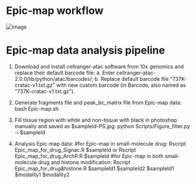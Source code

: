 # Epic-map workflow
![image](https://github.com/jiangfuqing/Epic-map/Epic-map.jpg)

# Epic-map data analysis pipeline
1. Download and install cellranger-atac software from 10x genomics and replace their default barcode file:
a. Enter cellranger-atac-2.0.0/lib/python/atac/barcodes/;
b. Replace default barcode file "737K-cratac-v1.txt.gz" with new custom barcode (in Barcode, also named as "737K-cratac-v1.txt.gz").

2. Generate fragments file and peak_bc_matrix file from Epic-map data:
bash Epic-map.sh

3. Fill tissue region with white and non-tissue with black in photoshop manually and saved as $sampleId-PS.jpg:
python Scripts/Figure_filter.py -i $sampleId

4. Analysis Epic-map data:
#for Epic-map in small-molecule drug:
Rscript Epic_map_for_drug_Signac.R $sampleId or Rscript Epic_map_for_drug_ArchR.R $sampleId
#for Epic-map in both small-molecule drug and histone modification:
Rscript Epic_map_for_drug&histone.R $sampleId1 $sampleId2 $sampleId1 $modality1 $modality2
